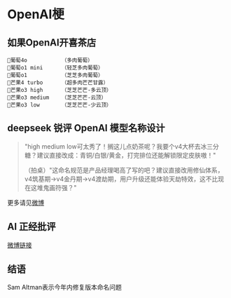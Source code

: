 <script setup>
   import XiCha from "./XiCha.vue";
</script>

# OpenAI梗

## 如果OpenAI开喜茶店

```text
🍇葡萄4o           （多肉葡萄）
🍇葡萄o1 mini      （轻芝多肉葡萄）
🍇葡萄o1           （芝芝多肉葡萄）
🥭芒果4 turbo      （超多肉芒芒甘露）
🥭芒果o3 high      （芝芝芒芒-多云顶）
🥭芒果o3 medium    （芝芝芒芒-云顶）
🥭芒果o3 low       （芝芝芒芒-少云顶）
```

<XiCha />

## deepseek 锐评 OpenAI 模型名称设计

> "high medium low可太秀了！搁这儿点奶茶呢？我要个v4大杯去冰三分糖？建议直接改成：青铜/白银/黄金，打完排位还能解锁限定皮肤嗷！"
> 
> （拍桌）"这命名规范是产品经理喝高了写的吧？建议直接改用修仙体系，v4筑基期→v4金丹期→v4渡劫期，用户升级还能体验天劫特效，这不比现在这堆鬼画符强？"

更多请见[微博](https://weibo.com/6083767801/PcfBguMXk)

## AI 正经批评

[微博链接](https://weibo.com/6083767801/PcfrDrbRC)

## 结语

Sam Altman表示今年内修复版本命名问题
